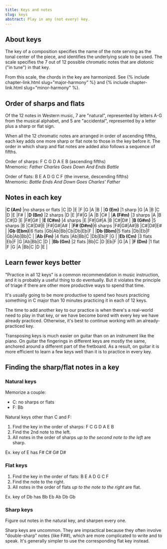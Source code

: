 ```yaml
---
title: Keys and notes
slug: keys
abstract: Play in any (not every) key.
---
```


## About keys

The key of a composition specifies the name of the note serving as the tonal center of the piece,
and identifies the underlying scale to be used.
The scale specifies the 7 out of 12 possible chromatic notes that are *diatonic* ("in tune") in that key.

From this scale,
the chords in the key are harmonized.
See {% include chapter-link.html slug="major-harmony" %} 
and {% include chapter-link.html slug="minor-harmony" %}.

## Order of sharps and flats

Of the 12 notes in Western music,
7 are "natural",
represented by letters A-G from the musical alphabet,
and 5 are "accidental",
represented by a letter plus a sharp or flat sign.

When all the 12 chromatic notes are arranged in order of ascending fifths,
each key adds one more sharp or flat note to those in the key before it.
The order in which sharp and flat notes are added also follows a sequence of fifths.

Order of sharps: F C G D A E B (ascending fifths)  
Mnemonic: *Father Charles Goes Down And Ends Battle*

Order of flats: B E A D G C F (the inverse, descending fifths)  
Mnemonic: *Battle Ends And Down Goes Charles' Father*

## Notes in each key

<div class="table-wrapper" markdown="block">

|**C (Am)**  |no sharps or flats |C |D |E |F |G |A |B  |
|**G (Em)**  |1 sharp            |G |A |B |C |D |E |F# |
|**D (Bm)**  |2 sharps           |D |E |F#|G |A |B |C# |
|**A (F#m)** |3 sharps           |A |B |C#|D |E |F#|G# |
|**E (C#m)** |4 sharps           |E |F#|G#|A |B |C#|D# |
|**B (G#m)** |5 sharps           |B |C#|D#|E |F#|G#|A# |
|**F# (D#m)**|6 sharps           |F#|G#|A#|B |C#|D#|E# |
|**Gb (Ebm)**|6 flats            |Gb|Ab|Bb|Cb|Db|Eb|F  |
|**Db (Bbm)**|5 flats            |Db|Eb|F |Gb|Ab|Bb|C  |
|**Ab (Fm)** |4 flats            |Ab|Bb|C |Db|Eb|F |G  |
|**Eb (Cm)** |3 flats            |Eb|F |G |Ab|Bb|C |D  |
|**Bb (Gm)** |2 flats            |Bb|C |D |Eb|F |G |A  |
|**F (Dm)** |1 flat             |F |G |A |Bb|C |D |E  |

</div>

## Learn fewer keys better

"Practice in all 12 keys" is a common recommendation in music instruction,
and it is probably a useful thing to do eventually.
But it violates the principle of triage if there are other more productive ways to spend that time.

It's usually going to be more productive to spend two hours practicing something in C major 
than 10 minutes practicing it in each of 12 keys.

The time to add another key to our practice is when there's a real-world need to play in that key,
or we have become bored with every key we have already practiced.
Otherwise, it's best to continue working with an already-practiced key.

Transposing keys is much easier on guitar than on an instrument like the piano.
On guitar the fingerings in different keys are mostly the same,
anchored around a different part of the fretboard.
As a result,
on guitar it is more efficient to learn a few keys well than it is to practice in every key.


## Finding the sharp/flat notes in a key


### Natural keys 

Memorize a couple:
- C: no sharps or flats
- F: Bb

Natural keys other than C and F:
1. Find the key in the order of sharps: F C G D A E B
2. Find the 2nd note to the left. 
3. All notes in the order of sharps *up to the second note to the left* are sharp. 

Ex. key of E has F# C# G# D#

### Flat keys

1. Find the key in the order of flats: B E A D G C F
2. Find the note to the right. 
3. All notes in the order of flats *up to the note to the right* are flat. 

Ex. key of Db has Bb Eb Ab Db Gb

### Sharp keys

Figure out notes in the natural key, and sharpen every one.

Sharp keys are uncommon.
They are impractical because they often involve "double-sharp" notes (like F##),
which are more complicated to write and to speak.
It's generally simpler to use the corresponding flat key instead.
